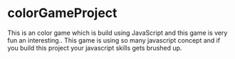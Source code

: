 # colorGameProject
This is an color game which is build using JavaScript and this game is very fun an interesting..
This game is using so many javascript concept and if you build this project your javascript skills gets brushed up.
